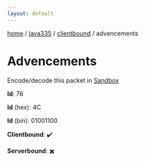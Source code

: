 ```yaml
---
layout: default
---
```


[home](/)  /  [java335](/protocol/java335)  /  [clientbound](/protocol/java335/clientbound)  /  advencements

# Advencements

Encode/decode this packet in [Sandbox](../../../sandbox/java335#clientbound.advencements)

**Id**: 76

**Id** (hex): 4C

**Id** (bin): 01001100

**Clientbound**: ✔️

**Serverbound**: ✖️
